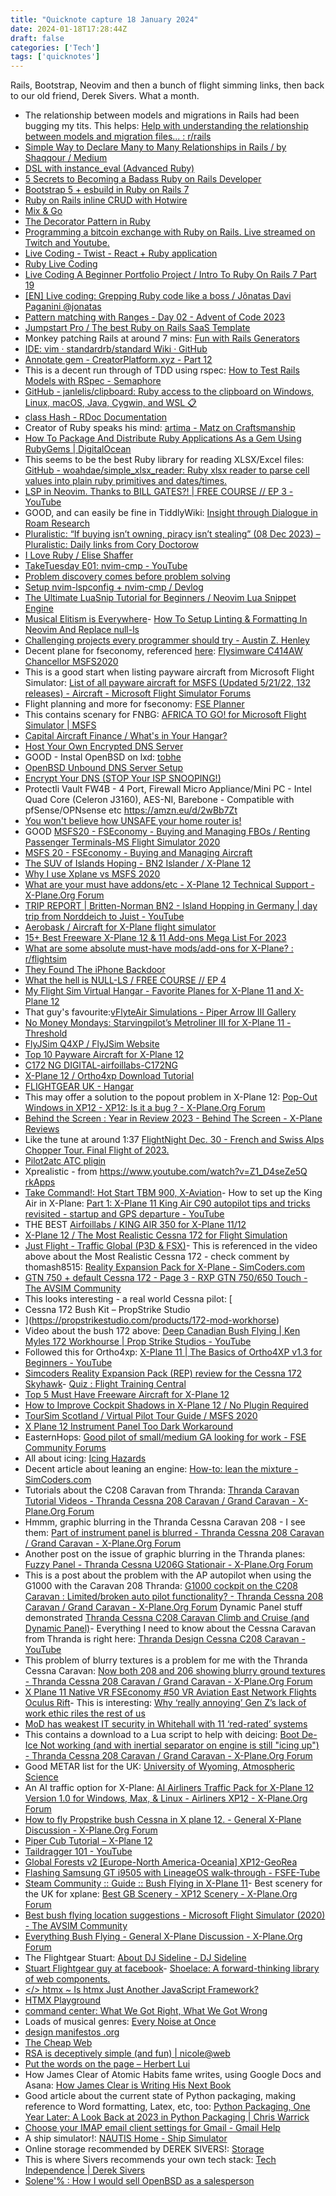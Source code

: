 ```yaml
---
title: "Quicknote capture 18 January 2024"
date: 2024-01-18T17:28:44Z
draft: false
categories: ['Tech']
tags: ['quicknotes']
---
```


Rails, Bootstrap, Neovim and then a bunch of flight simming links, then back to our old friend, Derek Sivers. What a month.

- The relationship between models and migrations in Rails had been bugging my tits. This helps: [Help with understanding the relationship between models and migration files... : r/rails](https://www.reddit.com/r/rails/comments/n5iqow/help_with_understanding_the_relationship_between/ )
- [Simple Way to Declare Many to Many Relationships in Rails / by Shaqqour / Medium](https://shaqqour.medium.com/simple-way-to-declare-many-to-many-relationships-in-rails-b79eff1b6f27 )
- [DSL with instance_eval (Advanced Ruby)](https://www.youtube.com/watch?v=shdk6BjUKuE )
- [5 Secrets to Becoming a Badass Ruby on Rails Developer](https://www.youtube.com/watch?v=gV6_TSWdcIc )
- [Bootstrap 5 + esbuild in Ruby on Rails 7](https://www.youtube.com/watch?v=jyqjecyCv3A )
- [Ruby on Rails inline CRUD with Hotwire](https://www.youtube.com/watch?v=hyV-J-sA1ng )
- [Mix & Go](https://www.youtube.com/channel/UCq6nWQ394zHewyoC6Cn1HhQ )
- [The Decorator Pattern in Ruby](https://www.youtube.com/watch?v=K5bmy3XXyNA )
- [Programming a bitcoin exchange with Ruby on Rails. Live streamed on Twitch and Youtube.](https://www.youtube.com/playlist?list=PLQN-r2zIeAW9QY_NHJCrvUznBX9mU-I_1 )
- [Live Coding - Twist - React + Ruby application](https://www.youtube.com/watch?v=uAyuosst7Ys )
- [Ruby Live Coding](https://www.youtube.com/watch?v=Ql5zIvcIyDE )
- [Live Coding A Beginner Portfolio Project / Intro To Ruby On Rails 7 Part 19](https://www.youtube.com/watch?v=4BFO06kXh3U )
- [\[EN\] Live coding: Grepping Ruby code like a boss / Jônatas Davi Paganini @jonatas](https://www.youtube.com/watch?v=YczrZQC9aP8 )
- [Pattern matching with Ranges - Day 02 - Advent of Code 2023](https://www.youtube.com/watch?v=9sUFred8oQs )
- [Jumpstart Pro / The best Ruby on Rails SaaS Template](https://jumpstartrails.com/ )
- Monkey patching Rails at around 7 mins: [Fun with Rails Generators](https://www.youtube.com/watch?v=8Rnf_-vDuaU )
- [IDE: vim · standardrb/standard Wiki · GitHub](https://github.com/standardrb/standard/wiki/IDE:-vim )
- [Annotate gem - CreatorPlatform.xyz - Part 12](https://www.youtube.com/watch?v=19xAXtUv7c8 )
- This is a decent run through of TDD using rspec: [How to Test Rails Models with RSpec - Semaphore](https://semaphoreci.com/community/tutorials/how-to-test-rails-models-with-rspec)
- [GitHub - janlelis/clipboard: Ruby access to the clipboard on Windows, Linux, macOS, Java, Cygwin, and WSL 📋︎](https://github.com/janlelis/clipboard)
- [class Hash - RDoc Documentation](https://ruby-doc.org/3.2.2/Hash.html)
- Creator of Ruby speaks his mind: [artima - Matz on Craftsmanship](https://www.artima.com/articles/matz-on-craftsmanship)
- [How To Package And Distribute Ruby Applications As a Gem Using RubyGems  | DigitalOcean](https://www.digitalocean.com/community/tutorials/how-to-package-and-distribute-ruby-applications-as-a-gem-using-rubygems)
- This seems to be the best Ruby library for reading XLSX/Excel files: [GitHub - woahdae/simple_xlsx_reader: Ruby xlsx reader to parse cell values into plain ruby primitives and dates/times.](https://github.com/woahdae/simple_xlsx_reader)
- [LSP in Neovim. Thanks to BILL GATES?! | FREE COURSE // EP 3 - YouTube](https://www.youtube.com/watch?v=S-xzYgTLVJE)
- GOOD, and can easily be fine in TiddlyWiki: [Insight through Dialogue in Roam Research](https://youtube.com/watch?v=iOsOI09-3A8& )
- [Pluralistic: “If buying isn’t owning, piracy isn’t stealing” (08 Dec 2023) – Pluralistic: Daily links from Cory Doctorow](https://pluralistic.net/2023/12/08/playstationed/#tyler-james-hill? )
- [I Love Ruby / Elise Shaffer](https://eliseshaffer.com/2023/12/18/i-love-ruby/? )
- [TakeTuesday E01: nvim-cmp - YouTube](https://www.youtube.com/watch?v=_DnmphIwnjo)
- [Problem discovery comes before problem solving](https://practicingruby.com/articles/problem-discovery )
- [Setup nvim-lspconfig + nvim-cmp / Devlog](https://vonheikemen.github.io/devlog/tools/setup-nvim-lspconfig-plus-nvim-cmp/ )
- [The Ultimate LuaSnip Tutorial for Beginners / Neovim Lua Snippet Engine](https://youtube.com/watch?v=ub0REXjhpmk& )
- [Musical Elitism is Everywhere](https://youtube.com/watch?v=azpxUnIgsts& )- [How To Setup Linting & Formatting In Neovim And Replace null-ls](https://www.josean.com/posts/neovim-linting-and-formatting)
- [Challenging projects every programmer should try - Austin Z. Henley](https://austinhenley.com/blog/challengingprojects.html)
- Decent plane for fseconomy, referenced [here](https://www.fseconomy.net/forum/fse-general-discussion/144358-bought-my-first-plane): [Flysimware C414AW Chancellor MSFS2020](https://www.flysimware.com/FLYSIMSTORE/simulation-software/46-flysimware-cessna-414aw-chancellor-msfs2020.html)
- This is a good start when listing payware aircraft from Microsoft Flight Simulator: [List of all payware aircraft for MSFS (Updated 5/21/22, 132 releases) - Aircraft - Microsoft Flight Simulator Forums](https://forums.flightsimulator.com/t/list-of-all-payware-aircraft-for-msfs-updated-5-21-22-132-releases/374123)
- Flight planning and more for fseconomy: [FSE Planner](https://fse-planner.piero-la-lune.fr/)
- This contains scenary for FNBG: [AFRICA TO GO! for Microsoft Flight Simulator | MSFS](https://flightsim.to/file/53291/africa-to-go)
- [Capital Aircraft Finance / What's in Your Hangar?](https://capitalaircraftfinance.com/ )
- [Host Your Own Encrypted DNS Server](https://www.youtube.com/watch?v=pj_jyVG7sB4 )
- GOOD - Instal OpenBSD on lxd: [tobhe](https://tobhe.de/stuff/lxd-openbsd.html )
- [OpenBSD Unbound DNS Server Setup](https://www.youtube.com/watch?v=OJkW4o1HPVI )
- [Encrypt Your DNS (STOP Your ISP SNOOPING!)](https://www.youtube.com/watch?v=xAo61IaXun8 )
- Protectli Vault FW4B - 4 Port, Firewall Micro Appliance/Mini PC - Intel Quad Core (Celeron J3160), AES-NI, Barebone - Compatible with pfSense/OPNsense etc https://amzn.eu/d/2wBb7Zt
- [You won't believe how UNSAFE your home router is!](https://www.youtube.com/watch?v=QPCbri1EJ8U )
- GOOD [MSFS20 - FSEconomy - Buying and Managing FBOs / Renting Passenger Terminals-MS Flight Simulator 2020](https://www.youtube.com/watch?v=oJ-6apn10nA )
- [MSFS 20 - FSEconomy - Buying and Managing Aircraft](https://www.youtube.com/watch?v=Z3-CaHGsoI8 )
- [The SUV of Islands Hoping - BN2 Islander / X-Plane 12](https://www.youtube.com/watch?v=1MT_HAUQo-A )
- [Why I use Xplane vs MSFS 2020](https://www.youtube.com/watch?v=kI3OQadisaY )
- [What are your must have addons/etc - X-Plane 12 Technical Support - X-Plane.Org Forum](https://forums.x-plane.org/index.php?/forums/topic/281486-what-are-your-must-have-addonsetc/ )
- [TRIP REPORT | Britten-Norman BN2 - Island Hopping in Germany | day trip from Norddeich to Juist - YouTube](https://www.youtube.com/watch?v=6-t3XAdJxi8)
- [Aerobask / Aircraft for X-Plane flight simulator](https://aerobask.com/ )
- [15+ Best Freeware X-Plane 12 & 11 Add-ons Mega List For 2023](https://flyawaysimulation.com/news/4946/ )
- [What are some absolute must-have mods/add-ons for X-Plane? : r/flightsim](https://www.reddit.com/r/flightsim/comments/s7foro/what_are_some_absolute_musthave_modsaddons_for/ )
- [They Found The iPhone Backdoor](https://www.youtube.com/watch?v=QU49Td1ijk8 )
- [What the hell is NULL-LS  / FREE COURSE // EP 4](https://youtube.com/watch?v=SxuwQJ0JHMU& )
- [My Flight Sim Virtual Hangar - Favorite Planes for X-Plane 11 and X-Plane 12](https://www.youtube.com/watch?v=7GgVvJUP2u4 )
- That guy's favourite:[vFlyteAir Simulations - Piper Arrow III Gallery](https://www.vflyteair.com/Piper-Twin-Comanche.php )
- [No Money Mondays: Starvingpilot’s Metroliner III for X-Plane 11 - Threshold](https://www.thresholdx.net/article/metro )
- [FlyJSim Q4XP / FlyJSim Website](https://www.flyjsim.com/q4xp )
- [Top 10 Payware Aircraft for X-Plane 12](https://www.youtube.com/watch?v=xeCrhJW72dM )
- [C172 NG DIGITAL-airfoillabs-C172NG](https://store.x-plane.org/C172-NG-DIGITAL_p_1523.html? )
- [X-Plane 12 / Ortho4xp Download Tutorial](https://www.youtube.com/watch?v=j3I7ZgrNpfE )
- [FLIGHTGEAR UK - Hangar](https://sites.google.com/view/fgukhangar/flightgear-uk-home-page/hangar?authuser=0 )
- This may offer a solution to the popout problem in X-Plane 12: [Pop-Out Windows in XP12 - XP12: Is it a bug ? - X-Plane.Org Forum](https://forums.x-plane.org/index.php?/forums/topic/290259-pop-out-windows-in-xp12/)
- [Behind the Screen : Year in Review 2023 - Behind The Screen - X-Plane Reviews](https://xplanereviews.com/index.php?/forums/topic/13576-behind-the-screen-year-in-review-2023/ )
- Like the tune at around 1:37 [FlightNight Dec. 30 - French and Swiss Alps Chopper Tour. Final Flight of 2023.](https://www.youtube.com/watch?v=_w5HoohzRQk )
- [Pilot2atc ATC pligin](https://www.pilot2atc.com/ )
- Xprealistic - from https://www.youtube.com/watch?v=Z1_D4seZe5Q [rkApps](https://www.rkapps.shop/ )
- [Take Command!: Hot Start TBM 900, X-Aviation](https://www.x-aviation.com/catalog/product_info.php/take-command-hot-start-tbm-900-p-158 )- How to set up the King Air in X-Plane: [Part 1: X-Plane 11 King Air C90 autopilot tips and tricks revisited - startup and GPS departure - YouTube](https://www.youtube.com/watch?v=igrKby7DVgA)
- THE BEST [Airfoillabs / KING AIR 350 for X-Plane 11/12](https://www.airfoillabs.com/king-air-350 )
- [X-Plane 12 / The Most Realistic Cessna 172 for Flight Simulation](https://www.youtube.com/watch?v=U7bZmCCEQPM )
- [Just Flight - Traffic Global (P3D & FSX)](https://www.justflight.com/product/traffic-global-p3d-fsx )- This is referenced in the video above about the Most Realistic Cessna 172 - check comment by thomash8515: [Reality Expansion Pack for X-Plane - SimCoders.com](https://www.simcoders.com/reality-expansion-pack/overview/)
- [GTN 750 + default Cessna 172 - Page 3 - RXP GTN 750/650 Touch - The AVSIM Community](https://www.avsim.com/forums/topic/523298-gtn-750-default-cessna-172/page/3/?tab=comments#comment-3810484)
- This looks interesting - a real world Cessna pilot: [
- Cessna 172 Bush Kit – PropStrike Studio
- ](https://propstrikestudio.com/products/172-mod-workhorse)
- Video about the bush 172 above: [Deep Canadian Bush Flying | Ken Myles 172 Workhourse | Prop Strike Studios - YouTube](https://www.youtube.com/watch?v=BMRwH-1rM2g)
- Followed this for Ortho4xp: [X-Plane 11 | The Basics of Ortho4XP v1.3 for Beginners - YouTube](https://www.youtube.com/watch?v=7iR23A6VmNU)
- [Simcoders Reality Expansion Pack (REP) review for the Cessna 172 Skyhawk](https://www.youtube.com/watch?v=3ZMFu1AfKmM )- [Quiz : Flight Training Central](https://flighttrainingcentral.com/category/quiz/)
- [Top 5 Must Have Freeware Aircraft for X-Plane 12](https://www.youtube.com/watch?v=GmJiamqS6WE )
- [How to Improve Cockpit Shadows in X-Plane 12 / No Plugin Required](https://www.youtube.com/watch?v=UmuevcaGOW0 )
- [TourSim Scotland / Virtual Pilot Tour Guide / MSFS 2020](https://www.youtube.com/watch?v=ejHbHezJ2gs )
- [X Plane 12 Instrument Panel Too Dark Workaround](https://www.youtube.com/watch?v=rxBYWakl3fI )
- EasternHops: [Good pilot of small/medium GA looking for work - FSE Community Forums](https://www.fseconomy.net/forum/mp-assignments/145243-good-pilot-of-small-medium-ga-looking-for-work#600120 )
- All about icing: [Icing Hazards](https://www.weather.gov/source/zhu/ZHU_Training_Page/icing_stuff/icing/icing.htm#:~:text=Factors%20which%20affect%20the%20icing%20threat%20include%3A&text=When%20a%20small%20drop%20does,increases%20as%20the%20airspeed%20increases.)
- Decent article about leaning an engine: [How-to: lean the mixture - SimCoders.com](https://www.simcoders.com/2016/05/26/20160524lean-mixture/)
- Tutorials about the C208 Caravan from Thranda: [Thranda Caravan Tutorial Videos - Thranda Cessna 208 Caravan / Grand Caravan - X-Plane.Org Forum](https://forums.x-plane.org/index.php?/forums/topic/263955-thranda-caravan-tutorial-videos/)
- Hmmm, graphic blurring in the Thranda Cessna Caravan 208 - I see them: [Part of instrument panel is blurred - Thranda Cessna 208 Caravan / Grand Caravan - X-Plane.Org Forum](https://forums.x-plane.org/index.php?/forums/topic/284942-part-of-instrument-panel-is-blurred/)
- Another post on the issue of graphic blurring in the Thranda planes: [Fuzzy Panel - Thranda Cessna U206G Stationair - X-Plane.Org Forum](https://forums.x-plane.org/index.php?/forums/topic/296757-fuzzy-panel/)
- This is a post about the problem with the AP autopilot when using the G1000 with the Caravan 208 Thranda: [G1000 cockpit on the C208 Caravan : Limited/broken auto pilot functionality? - Thranda Cessna 208 Caravan / Grand Caravan - X-Plane.Org Forum](https://forums.x-plane.org/index.php?/forums/topic/277067-g1000-cockpit-on-the-c208-caravan-limitedbroken-auto-pilot-functionality/)
Dynamic Panel stuff demonstrated [Thranda Cessna C208 Caravan Climb and Cruise (and Dynamic Panel)](https://www.youtube.com/watch?v=yb81PRJ6bSA )- Everything I need to know about the Cessna Caravan from Thranda is right here: [Thranda Design Cessna C208 Caravan - YouTube](https://www.youtube.com/playlist?list=PLD5GlL3ffqlAaWSzm9drHkN4iVcQyw3E4)
- This problem of blurry textures is a problem for me with the Thranda Cessna Caravan: [Now both 208 and 206 showing blurry ground textures - Thranda Cessna 208 Caravan / Grand Caravan - X-Plane.Org Forum](https://forums.x-plane.org/index.php?/forums/topic/283978-now-both-208-and-206-showing-blurry-ground-textures/)
- [X Plane 11 Native VR FSEconomy #50 VR Aviation East Network Flights Oculus Rift](https://www.youtube.com/watch?v=7OA1v2zUi3M )- This is interesting: [Why ‘really annoying’ Gen Z’s lack of work ethic riles the rest of us](https://www.telegraph.co.uk/columnists/2024/01/07/annoying-work-ethic-generation-z/)
- [MoD has weakest IT security in Whitehall with 11 ‘red-rated’ systems](https://www.telegraph.co.uk/politics/2024/01/07/mod-weakest-it-security-whitehall/)
- This contains a download to a Lua script to help with deicing: [Boot De-Ice Not working (and with inertial separator on engine is still "icing up") - Thranda Cessna 208 Caravan / Grand Caravan - X-Plane.Org Forum](https://forums.x-plane.org/index.php?/forums/topic/267958-boot-de-ice-not-working-and-with-inertial-separator-on-engine-is-still-icing-up/#comment-2368909)
- Good METAR list for the UK: [University of Wyoming, Atmospheric Science](http://weather.uwyo.edu/cgi-bin/wyowx.fcgi?TYPE=regmetar&DATE=current&HOUR=current&UNITS=A&STATION=EGSH)
- An AI traffic option for X-Plane: [AI Airliners Traffic Pack for X-Plane 12 Version 1.0 for Windows, Max, & Linux - Airliners XP12 - X-Plane.Org Forum](https://forums.x-plane.org/index.php?/files/file/85166-ai-airliners-traffic-pack-for-x-plane-12-version-10-for-windows-max-linux/)
- [How to fly Propstrike bush Cessna in X plane 12. - General X-Plane Discussion - X-Plane.Org Forum](https://forums.x-plane.org/index.php?/forums/topic/284612-how-to-fly-propstrike-bush-cessna-in-x-plane-12/ )
- [Piper Cub Tutorial – X-Plane 12](https://www.youtube.com/watch?v=0d-obzD-Zm0 )
- [Taildragger 101 - YouTube](https://www.youtube.com/watch?v=Peuir1jKwQI&t=4s)
- [Global Forests v2 [Europe-North America-Oceania] XP12-GeoRea](https://store.x-plane.org/Global-Forests-v2-Europe-North-America-Oceania-XP12_p_1634.html)
- [Flashing Samsung GT i9505 with LineageOS walk-through - FSFE-Tube](https://media.fsfe.org/w/p/u4Ki6gTKu4dr2FKs7yiu14 )
- [Steam Community :: Guide :: Bush Flying in X-Plane 11](https://steamcommunity.com/sharedfiles/filedetails/?id=2180742094 )- Best scenery for the UK for xplane: [Best GB Scenery - XP12  Scenery - X-Plane.Org Forum](https://forums.x-plane.org/index.php?/forums/topic/299673-best-gb-scenery/)
- [Best bush flying location suggestions - Microsoft Flight Simulator (2020) - The AVSIM Community](https://www.avsim.com/forums/topic/577496-best-bush-flying-location-suggestions/ )
- [Everything Bush Flying - General X-Plane Discussion - X-Plane.Org Forum](https://forums.x-plane.org/index.php?/forums/topic/229572-everything-bush-flying/ )
- The Flightgear Stuart: [About DJ Sideline - DJ Sideline](http://djsideline.com/new/about-dj-sideline/ )
- [Stuart Flightgear guy at facebook](https://m.facebook.com/stuart.cassie.5 )- [Shoelace: A forward-thinking library of web components.](https://shoelace.style/)
- [</> htmx ~ Is htmx Just Another JavaScript Framework?](https://htmx.org/essays/is-htmx-another-javascript-framework/?utm_source=hackernewsletter&utm_medium=email&utm_term=code)
- [HTMX Playground](https://lassebomh.github.io/htmx-playground/)
- [command center: What We Got Right, What We Got Wrong](https://commandcenter.blogspot.com/2024/01/what-we-got-right-what-we-got-wrong.html)
- Loads of musical genres: [Every Noise at Once](https://everynoise.com/)
- [design manifestos .org](https://designmanifestos.org/)
- [The Cheap Web](https://potato.cheap/)
- [RSA is deceptively simple (and fun) | nicole@web](https://ntietz.com/blog/rsa-deceptively-simple/)
- [Put the words on the page – Herbert Lui](https://herbertlui.net/put-the-words-on-the-page/)
- How James Clear of Atomic Habits fame writes, using Google Docs and Asana: [How James Clear is Writing His Next Book](https://every.to/superorganizers/how-james-clear-is-writing-his-next-book)
- Good article about the current state of Python packaging, making reference to Word formatting, Latex, etc, too: [Python Packaging, One Year Later: A Look Back at 2023 in Python Packaging | Chris Warrick](https://chriswarrick.com/blog/2024/01/15/python-packaging-one-year-later/)
- [Choose your IMAP email client settings for Gmail - Gmail Help](https://support.google.com/mail/answer/78892#zippy=%2Cthunderbird)
- A ship simulator!: [NAUTIS Home - Ship Simulator](https://www.vstepsimulation.com/nautis-simulator/nautis-home/)
- Online storage recommended by DEREK SIVERS!: [Storage](https://www.hetzner.com/storage/storage-box)
- This is where Sivers recommends your own tech stack: [Tech Independence | Derek Sivers](https://sive.rs/ti)
- [Solene'% : How I would sell OpenBSD as a salesperson](https://dataswamp.org/~solene/2022-06-22-openbsd-selling-arguments.html)
